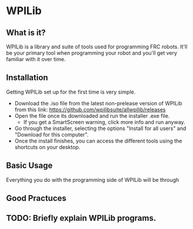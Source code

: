 # WPILib

## What is it?
WPILib is a library and suite of tools used for programming FRC robots. It'll be your
primary tool when programming your robot and you'll get very familiar with it over
time. 

## Installation
Getting WPILib set up for the first time is very simple.

- Download the .iso file from the latest non-prelease version of WPILib from this link: https://github.com/wpilibsuite/allwpilib/releases
- Open the file once its downloaded and run the installer .exe file.
    - If you get a SmartScreen warning, click more info and run anyway.
- Go through the installer, selecting the options "Install for all users" and "Download for this computer".
- Once the install finishes, you can access the different tools using the shortcuts on your desktop.

## Basic Usage
Everything you do with the programming side of WPILib will be through

## Good Practuces

## TODO: Briefly explain WPILib programs.
